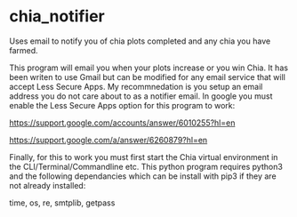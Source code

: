 # chia_notifier
Uses email to notify you of chia plots completed and any chia you have farmed. 

This program will email you when your plots increase or you win Chia. It has been writen to use Gmail but can be modified for any email service that will accept Less Secure Apps. My recommnedation is you setup an email address you do not care about to as a notifier email. In google you must enable the Less Secure Apps option for this program to work: 

https://support.google.com/accounts/answer/6010255?hl=en 

https://support.google.com/a/answer/6260879?hl=en

Finally, for this to work you must first start the Chia virtual environment in the CLI/Terminal/Commandline etc. This python program requires python3 and the following dependancies which can be install with pip3 if they are not already installed:

time,
os,
re,
smtplib,
getpass

